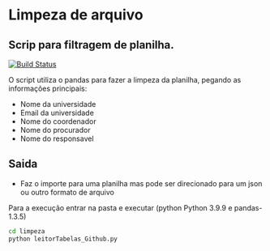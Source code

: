 # Limpeza de arquivo
## Scrip para filtragem de planilha.

[![Build Status](https://travis-ci.org/joemccann/dillinger.svg?branch=master)](https://travis-ci.org/joemccann/dillinger)

O script utiliza o pandas para fazer a limpeza da planilha, pegando as informações principais:

- Nome da universidade
- Email da universidade
- Nome do coordenador
- Nome do procurador
- Nome do responsavel 

## Saida

- Faz o importe para uma planilha mas pode ser direcionado para um json ou outro formato de arquivo


Para a execução entrar na pasta e executar (python Python 3.9.9 e pandas-1.3.5)
```sh
cd limpeza
python leitorTabelas_Github.py

